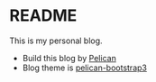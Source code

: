 README
=====================
This is my personal blog.

* Build this blog by [Pelican](http://blog.getpelican.com/)
* Blog theme is [pelican-bootstrap3](https://github.com/getpelican/pelican-themes/tree/master/pelican-bootstrap3)

